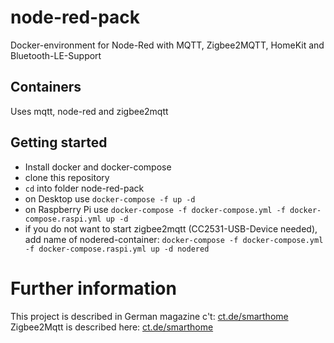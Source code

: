 
# node-red-pack
Docker-environment for Node-Red with MQTT, Zigbee2MQTT, HomeKit and Bluetooth-LE-Support

## Containers

Uses mqtt, node-red and zigbee2mqtt

## Getting started
* Install docker and docker-compose
* clone this repository
* `cd` into folder node-red-pack
* on Desktop use `docker-compose -f up -d`
* on Raspberry Pi use `docker-compose -f docker-compose.yml -f docker-compose.raspi.yml up -d`
* if you do not want to start zigbee2mqtt (CC2531-USB-Device needed), add name of nodered-container: `docker-compose -f docker-compose.yml -f docker-compose.raspi.yml up -d nodered`

# Further information
This project is described in German magazine c't: [ct.de/smarthome](ct.de/smarthome)
Zigbee2Mqtt is described here: [ct.de/smarthome](ct.de/smarthome)
